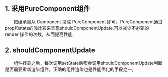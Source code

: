 ## 1. 采用PureComponent组件
&emsp;&emsp;把继承类从 Component 换成 PureComponent 即可。PureComponent通过prop和state的浅比较来实现shouldComponentUpdate,可以减少不必要的 render 操作的次数，从而提高性能;
## 2. shouldComponentUpdate
&emsp;&emsp;组件挂载之后，每次调用setState后都会调用shouldComponentUpdate判断是否需要重新渲染组件。正确的组件渲染也是性能优化的手段之一;
